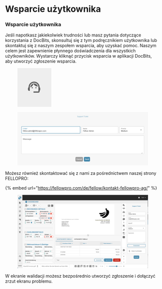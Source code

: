 # Wsparcie użytkownika

### Wsparcie użytkownika <a href="#ikpwh4qbrq82" id="ikpwh4qbrq82"></a>

Jeśli napotkasz jakiekolwiek trudności lub masz pytania dotyczące korzystania z DocBits, skonsultuj się z tym podręcznikiem użytkownika lub skontaktuj się z naszym zespołem wsparcia, aby uzyskać pomoc. Naszym celem jest zapewnienie płynnego doświadczenia dla wszystkich użytkowników. Wystarczy kliknąć przycisk wsparcia w aplikacji DocBits, aby utworzyć zgłoszenie wsparcia.

<figure><img src="../.gitbook/assets/image (1).png" alt=""><figcaption></figcaption></figure>

<figure><img src="../.gitbook/assets/image (2).png" alt=""><figcaption></figcaption></figure>

Możesz również skontaktować się z nami za pośrednictwem naszej strony FELLOPRO:

{% embed url="https://fellowpro.com/de/fellow/kontakt-fellowpro-ag/" %}

<figure><img src="../.gitbook/assets/Bildschirmfoto 2024-05-07 um 16.50.45.png" alt=""><figcaption></figcaption></figure>

W ekranie walidacji możesz bezpośrednio utworzyć zgłoszenie i dołączyć zrzut ekranu problemu.
